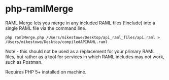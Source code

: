 # php-ramlMerge
RAML Merge lets you merge in any included RAML files (!include) into a single RAML file via the command line.

`php ramlMerge.php /Users/mikestowe/Desktop/api_raml_files/api.raml > /Users/mikestowe/Desktop/compiledAPIRAML.raml`

Note - this should not be used as a replacement for your primary RAML files, but rather as a tool for services in which RAML includes may not work, such as Postman.

Requires PHP 5+ installed on machine.
